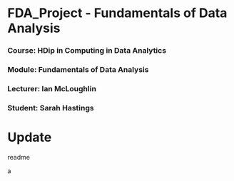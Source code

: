 # FDA_Project - Fundamentals of Data Analysis

### Course: HDip in Computing in Data Analytics
### Module:  Fundamentals of Data Analysis
### Lecturer: Ian McLoughlin
### Student: Sarah Hastings


# Update

readme



a